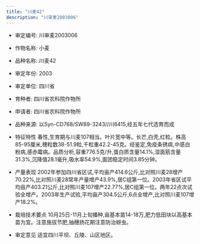 ```yaml
---
title: "川麦42"
description: "川审麦2003006"
---
```

* 审定编号:  川审麦2003006

*  作物名称:  小麦

*  品种名称:  川麦42

*  审定年份:  2003

*  审定单位:  四川省

* 育种者:  四川省农科院作物所

*  申请者:  四川省农科院作物所

*  品种来源:  以Syn-CD768/SW89-3243//川6415,经五年七代选育而成

*  特征特性
春性,生育期与川麦107相当。叶片宽中等。长芒,白壳,红粒。株高85-95厘米,穗粒数38-51.9粒,千粒重42.2-45克。经鉴定,免疫条锈病,中感白粉病,感赤霉病。品质分析,容重776.5克/升,蛋白质含量14.1%,湿面筋含量31.3%,沉降值28.1毫升,吸水率54.9%,面团稳定时间3.85分钟。

*  产量表现
2002年参加四川省区试,平均亩产414.6公斤,比对照川麦28增产70.22%,比对照川麦28常年产量增产43.9%,居C组第一位。2003年省区试平均亩产403.21公斤,比对照川麦107增产22.77%,居C组第一位。两年22点次试验全增产。2003年生产试验,平均亩产304.5公斤,6点全增产,比对照川麦107增产18.2%。

*  栽培技术要点
10月25日-11月上旬播种,亩基本苗14-18万,肥力低田块以高基本苗为宜。注意施拔节肥,抽穗扬花期注意防治蚜虫。

*  审定意见
适宜四川平坝、丘陵、山区地区。
